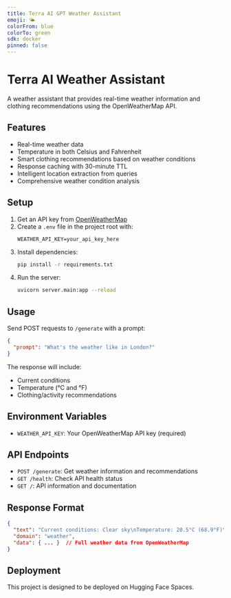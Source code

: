 ```yaml
---
title: Terra AI GPT Weather Assistant
emoji: 🌤️
colorFrom: blue
colorTo: green
sdk: docker
pinned: false
---
```


# Terra AI Weather Assistant

A weather assistant that provides real-time weather information and clothing recommendations using the OpenWeatherMap API.

## Features

- Real-time weather data
- Temperature in both Celsius and Fahrenheit
- Smart clothing recommendations based on weather conditions
- Response caching with 30-minute TTL
- Intelligent location extraction from queries
- Comprehensive weather condition analysis

## Setup

1. Get an API key from [OpenWeatherMap](https://openweathermap.org/api)
2. Create a `.env` file in the project root with:
   ```
   WEATHER_API_KEY=your_api_key_here
   ```
3. Install dependencies:
   ```bash
   pip install -r requirements.txt
   ```
4. Run the server:
   ```bash
   uvicorn server.main:app --reload
   ```

## Usage

Send POST requests to `/generate` with a prompt:

```json
{
  "prompt": "What's the weather like in London?"
}
```

The response will include:
- Current conditions
- Temperature (°C and °F)
- Clothing/activity recommendations

## Environment Variables

- `WEATHER_API_KEY`: Your OpenWeatherMap API key (required)

## API Endpoints

- `POST /generate`: Get weather information and recommendations
- `GET /health`: Check API health status
- `GET /`: API information and documentation

## Response Format

```json
{
  "text": "Current conditions: Clear sky\nTemperature: 20.5°C (68.9°F)\nRecommendation: Light clothing and sun protection recommended.",
  "domain": "weather",
  "data": { ... }  // Full weather data from OpenWeatherMap
}
```

## Deployment

This project is designed to be deployed on Hugging Face Spaces. 